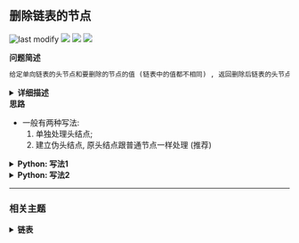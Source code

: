 ## 删除链表的节点
<!--START_SECTION:badge-->
![last modify](https://img.shields.io/static/v1?label=last%20modify&message=2025-07-08%2016%3A53%3A13&label_color=gray&color=thistle&style=flat-square)
[![](https://img.shields.io/static/v1?label=&message=%E7%AE%80%E5%8D%95&label_color=gray&color=yellow&style=flat-square)](../../../README.md#简单)
[![](https://img.shields.io/static/v1?label=&message=%E5%89%91%E6%8C%87Offer&label_color=gray&color=green&style=flat-square)](../../../README.md#剑指offer)
[![](https://img.shields.io/static/v1?label=&message=%E9%93%BE%E8%A1%A8&label_color=gray&color=blue&style=flat-square)](../../../README.md#链表)
<!--END_SECTION:badge-->
<!--info
tags: [链表]
source: 剑指Offer
level: 简单
number: '1800'
name: 删除链表的节点
companies: []
-->

<summary><b>问题简述</b></summary>

```txt
给定单向链表的头节点和要删除的节点的值 (链表中的值都不相同) , 返回删除后链表的头节点.
```

<details><summary><b>详细描述</b></summary>

```txt
给定单向链表的头指针和一个要删除的节点的值, 定义一个函数删除该节点.
返回删除后的链表的头节点.

注意: 此题对比原题有改动

示例 1:
    输入: head = [4,5,1,9], val = 5
    输出: [4,1,9]
    解释: 给定你链表中值为 5 的第二个节点, 那么在调用了你的函数之后, 该链表应变为 4 -> 1 -> 9.
示例 2:
    输入: head = [4,5,1,9], val = 1
    输出: [4,5,9]
    解释: 给定你链表中值为 1 的第三个节点, 那么在调用了你的函数之后, 该链表应变为 4 -> 5 -> 9.

说明:
    题目保证链表中节点的值互不相同
    若使用 C 或 C++ 语言, 你不需要 free 或 delete 被删除的节点

来源: 力扣 (LeetCode)
链接: https://leetcode-cn.com/problems/shan-chu-lian-biao-de-jie-dian-lcof
著作权归领扣网络所有. 商业转载请联系官方授权, 非商业转载请注明出处.
```

</details>

<!-- <div align="center"><img src="../../../_assets/xxx.png" height="300" /></div> -->

<summary><b>思路</b></summary>

- 一般有两种写法:
    1. 单独处理头结点;
    2. 建立伪头结点, 原头结点跟普通节点一样处理 (推荐)

<details><summary><b>Python: 写法1</b></summary>

```python
# Definition for singly-linked list.
# class ListNode:
#     def __init__(self, x):
#         self.val = x
#         self.next = None

class Solution:
    def deleteNode(self, head: ListNode, val: int) -> ListNode:
        if head.val == val:  # 头结点单独处理
            return head.next

        cur = head  # 记录当前遍历的节点
        while cur:
            pre = cur  # 记录 cur 的前一个节点
            cur = cur.next
            if cur.val == val:  # 移除匹配的节点
                pre.next = cur.next
                break

        return head
```

</details>


<details><summary><b>Python: 写法2</b></summary>

```python
# Definition for singly-linked list.
# class ListNode:
#     def __init__(self, x):
#         self.val = x
#         self.next = None

class Solution:
    def deleteNode(self, head: ListNode, val: int) -> ListNode:
        dummy = ListNode(0)
        dummy.next = head

        pre = dummy  # 记录 cur 的前一个节点
        cur = dummy.next  # 记录当前遍历的节点
        while cur:
            if cur.val == val:  # 移除匹配的节点
                pre.next = cur.next
                break
            pre = cur  
            cur = cur.next

        return dummy.next
```

</details>


<!--START_SECTION:relate-->
---

### 相关主题

<details><summary><b>链表</b></summary>

> [[中等, LeetCode] 两数相加 🔥](../10/LeetCode_0002_中等_两数相加.md)  
> [[中等, LeetCode] 分隔链表](../10/LeetCode_0086_中等_分隔链表.md)  
> [[中等, LeetCode] 删除链表的倒数第N个结点 🔥](../../2022/01/LeetCode_0019_中等_删除链表的倒数第N个结点.md)  
> [[中等, LeetCode] 重排链表 🔥](../../2022/06/LeetCode_0143_中等_重排链表.md)  
> [[中等, 剑指Offer] 复杂链表的复制 (深拷贝) 🔥](../12/剑指Offer_3500_中等_复杂链表的复制(深拷贝).md)  
> [[中等, 牛客] 划分链表](../../2022/01/牛客_0023_中等_划分链表.md)  
> [[中等, 牛客] 删除有序链表中重复的元素-I](../../2022/01/牛客_0025_中等_删除有序链表中重复的元素-I.md)  
> [[中等, 牛客] 删除有序链表中重复的元素-II](../../2022/01/牛客_0024_中等_删除有序链表中重复的元素-II.md)  
> [[中等, 牛客] 重排链表](../../2022/01/牛客_0002_中等_重排链表.md)  
> [[中等, 牛客] 链表中的节点每k个一组翻转](../../2022/03/牛客_0050_中等_链表中的节点每k个一组翻转.md)  
> [[中等, 牛客] 链表内指定区间反转](../../2022/01/牛客_0021_中等_链表内指定区间反转.md)  
> [[中等, 牛客] 链表相加(二)](../../2022/03/牛客_0040_中等_链表相加(二).md)  
  > 
> [[困难, LeetCode] K个一组翻转链表 🔥](../../2022/02/LeetCode_0025_困难_K个一组翻转链表.md)  
> [[困难, LeetCode] 合并K个升序链表 🔥](../../2022/10/LeetCode_0023_困难_合并K个升序链表.md)  
  > 
> [[简单, LeetCode] 反转链表 🔥](../../2022/10/LeetCode_0206_简单_反转链表.md)  
> [[简单, LeetCode] 合并两个有序链表 🔥](../10/LeetCode_0021_简单_合并两个有序链表.md)  
> [[简单, LeetCode] 链表的中间结点](../../2022/06/LeetCode_0876_简单_链表的中间结点.md)  
> [[简单, 剑指Offer] 两个链表的第一个公共节点](../../2022/01/剑指Offer_5200_简单_两个链表的第一个公共节点.md)  
> [[简单, 剑指Offer] 从尾到头打印链表](剑指Offer_0600_简单_从尾到头打印链表.md)  
> [[简单, 剑指Offer] 反转链表 🔥](剑指Offer_2400_简单_反转链表.md)  
> [[简单, 剑指Offer] 合并两个排序的链表](剑指Offer_2500_简单_合并两个排序的链表.md)  
> [[简单, 剑指Offer] 链表中倒数第k个节点](剑指Offer_2200_简单_链表中倒数第k个节点.md)  
> [[简单, 牛客] 两个链表的第一个公共结点 🔥](../../2022/03/牛客_0066_简单_两个链表的第一个公共结点.md)  
> [[简单, 牛客] 判断一个链表是否为回文结构](../../2022/04/牛客_0096_简单_判断一个链表是否为回文结构.md)  
> [[简单, 牛客] 判断链表中是否有环](../../2022/01/牛客_0004_简单_判断链表中是否有环.md)  
> [[简单, 牛客] 单链表的排序 🔥](../../2022/03/牛客_0070_简单_单链表的排序.md)  
> [[简单, 牛客] 反转链表](../../2022/03/牛客_0078_简单_反转链表.md)  
> [[简单, 牛客] 合并两个排序的链表](../../2022/02/牛客_0033_简单_合并两个排序的链表.md)  
> [[简单, 牛客] 链表中环的入口结点](../../2022/01/牛客_0003_简单_链表中环的入口结点.md)  
  > 

</details>
<!--END_SECTION:relate-->